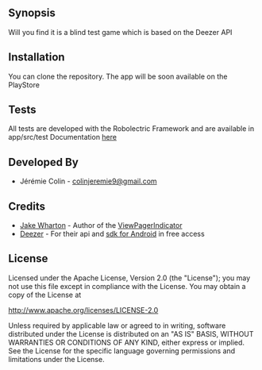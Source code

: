## Synopsis

Will you find it is a blind test game which is based on the Deezer API

## Installation

You can clone the repository.
The app will be soon available on the PlayStore

## Tests

All tests are developed with the Robolectric Framework and are available in app/src/test
Documentation [here][1]

## Developed By

* Jérémie Colin - <colinjeremie9@gmail.com>

## Credits
* [Jake Wharton][2] - Author of the [ViewPagerIndicator][3]
* [Deezer][4] - For their api and [sdk for Android][5] in free access

## License

Licensed under the Apache License, Version 2.0 (the "License");
you may not use this file except in compliance with the License.
You may obtain a copy of the License at

   http://www.apache.org/licenses/LICENSE-2.0

Unless required by applicable law or agreed to in writing, software
distributed under the License is distributed on an "AS IS" BASIS,
WITHOUT WARRANTIES OR CONDITIONS OF ANY KIND, either express or implied.
See the License for the specific language governing permissions and
limitations under the License.

[1]: https://github.com/robolectric/robolectric
[2]: https://github.com/JakeWharton
[3]: https://github.com/JakeWharton/ViewPagerIndicator
[4]: http://www.deezer.com/
[5]: http://developers.deezer.com/sdk/android
